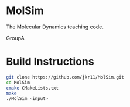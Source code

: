 MolSim
===


The Molecular Dynamics teaching code.

GroupA 

# Build Instructions

```bash
git clone https://github.com/jkr11/MolSim.git
cd MolSim
cmake CMakeLists.txt
make
./MolSim <input>
```